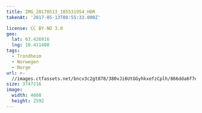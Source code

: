 ```yaml
---
title: IMG_20170513_105531954_HDR
takenAt: '2017-05-13T08:55:33.000Z'

license: CC BY-ND 3.0
geo:
  lat: 63.426916
  lng: 10.411408
tags:
  - Trondheim
  - Norwegen
  - Norge
url: >-
  //images.ctfassets.net/bncv3c2gt878/380vJi6UtGGyhkxefzCplh/866dda6f7ec47c0d546ed49b8fdc184b/img_20170513_105531954_hdr_34609909196_o
size: 3747216
image:
  width: 4608
  height: 2592
---
```

